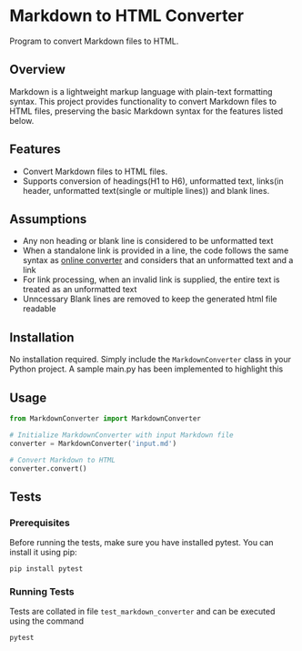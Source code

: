 # Markdown to HTML Converter

Program to convert Markdown files to HTML.

## Overview

Markdown is a lightweight markup language with plain-text formatting syntax. This project provides functionality to convert Markdown files to HTML files, preserving the basic Markdown syntax for the features listed below.

## Features

- Convert Markdown files to HTML files.
- Supports conversion of headings(H1 to H6), unformatted text, links(in header, unformatted text(single or multiple lines)) and blank lines.

## Assumptions

- Any non heading or blank line is considered to be unformatted text
- When a standalone link is provided in a line, the code follows the same syntax as [online converter](https://markdowntohtml.com) and considers that an unformatted text and a link
- For link processing, when an invalid link is supplied, the entire text is treated as an unformatted text
- Unncessary Blank lines are removed to keep the generated html file readable

## Installation

No installation required. Simply include the `MarkdownConverter` class in your Python project. A sample main.py has been implemented to highlight this

## Usage

```python
from MarkdownConverter import MarkdownConverter

# Initialize MarkdownConverter with input Markdown file
converter = MarkdownConverter('input.md')

# Convert Markdown to HTML
converter.convert()
```

## Tests

### Prerequisites

Before running the tests, make sure you have installed pytest. You can install it using pip:

```pip install pytest```

### Running Tests

Tests are collated in file `test_markdown_converter` and can be executed using the command

```pytest```
